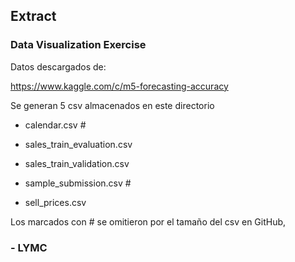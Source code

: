 ## Extract
### Data Visualization Exercise

Datos descargados de:

 https://www.kaggle.com/c/m5-forecasting-accuracy

Se generan 5 csv almacenados en este directorio

 - calendar.csv #

 - sales_train_evaluation.csv

 - sales_train_validation.csv

 - sample_submission.csv # 

 - sell_prices.csv

Los marcados con # se omitieron por el tamaño del csv en GitHub, 


### - LYMC